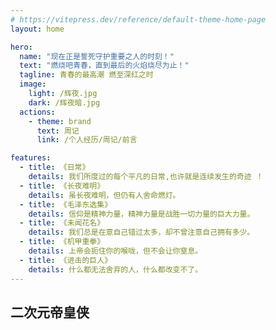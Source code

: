 ```yaml
---
# https://vitepress.dev/reference/default-theme-home-page
layout: home

hero:
  name: "现在正是誓死守护重要之人的时刻！"
  text: "燃烧吧青春，直到最后的火焰烧尽为止！"
  tagline: 青春的最高潮 燃至深红之时 
  image:
    light: /辉夜.jpg
    dark: /辉夜暗.jpg
  actions:
    - theme: brand
      text: 周记
      link: /个人经历/周记/前言

features:
  - title: 《日常》
    details: 我们所度过的每个平凡的日常,也许就是连续发生的奇迹 ！
  - title: 《长夜难明》
    details: 虽长夜难明，但仍有人舍命燃灯。
  - title: 《毛泽东选集》
    details: 信仰是精神力量，精神力量是战胜一切力量的巨大力量。
  - title: 《未闻花名》
    details: 我们总是在意自己错过太多，却不曾注意自己拥有多少。
  - title: 《机甲重拳》
    details: 上帝会扼住你的喉咙，但不会让你窒息。
  - title: 《进击的巨人》
    details: 什么都无法舍弃的人，什么都改变不了。
---
```


## 二次元帝皇侠
